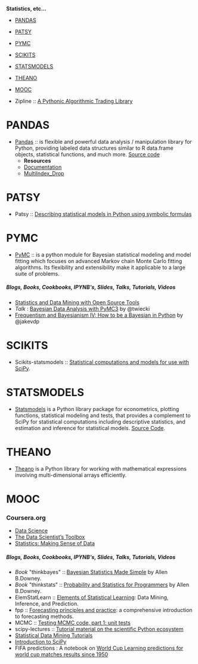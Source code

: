 **Statistics, etc...**

* [PANDAS](#pandas)
* [PATSY](#patsy)
* [PYMC](#pymc)
* [SCIKITS](#scikits)
* [STATSMODELS](#statsmodels)
* [THEANO](#theano)
* [MOOC](#mooc)


* Zipline :: [A Pythonic Algorithmic Trading Library](https://github.com/quantopian/zipline)

# PANDAS
* [Pandas](http://pandas.pydata.org/) :: is flexible and powerful data analysis / manipulation library for Python, providing labeled data structures similar to R data.frame objects, statistical functions, and much more. [Source code](https://github.com/pydata/pandas)
   * __Resources__
   * [Documentation](http://pandas.pydata.org/pandas-docs/)
   * [MultiIndex_Drop](https://www.wakari.io/sharing/bundle/quasiben_tr/MultiIndex_Drop)

# PATSY
* Patsy :: [Describing statistical models in Python using symbolic formulas](https://github.com/pydata/patsy)


# PYMC
* [PyMC](https://github.com/pymc-devs/pymc) :: is a python module for Bayesian statistical modeling and model fitting which focuses on advanced Markov chain Monte Carlo fitting algorithms. Its flexibility and extensibility make it applicable to a large suite of problems.

##### Blogs, Books, Cookbooks, IPYNB's, Slides, Talks, Tutorials, Videos
* [Statistics and Data Mining with Open Source Tools](http://oswco.com/2013/mar/14/statistics-and-data-mining-open-source-tools/)
* _Talk_ : [Bayesian Data Analysis with PyMC3](https://github.com/twiecki/pymc3_talk) by @twiecki
* [Frequentism and Bayesianism IV: How to be a Bayesian in Python](http://jakevdp.github.io/blog/2014/06/14/frequentism-and-bayesianism-4-bayesian-in-python/) by @jakevdp


# SCIKITS
* Scikits-statsmodels :: [Statistical computations and models for use with SciPy](http://scikits.appspot.com/statsmodels). 


# STATSMODELS
* [Statsmodels](http://statsmodels.sourceforge.net) is a Python library package for econometrics, plotting functions, statistical modeling and tests, that provides a complement to SciPy for statistical computations including descriptive statistics, and estimation and inference for statistical models. [Source Code](https://github.com/statsmodels/statsmodels).


# THEANO
* [Theano](http://deeplearning.net/software/theano/) is a Python library for working with mathematical expressions involving multi-dimensional arrays efficiently. 


# MOOC
### Coursera.org   
* [Data Science](https://www.coursera.org/specialization/jhudatascience/1)
* [The Data Scientist’s Toolbox](https://www.coursera.org/course/datascitoolbox)
* [Statistics: Making Sense of Data](https://www.coursera.org/course/introstats)

##### Blogs, Books, Cookbooks, IPYNB's, Slides, Talks, Tutorials, Videos
* _Book_ "thinkbayes" :: [Bayesian Statistics Made Simple](http://www.greenteapress.com/thinkbayes/) by Allen B.Downey.
* _Book_ "thinkstats" :: [Probability and Statistics for Programmers](http://greenteapress.com/thinkstats/) by Allen B.Downey.
* ElemStatLearn :: [Elements of Statistical Learning](http://statweb.stanford.edu/~tibs/ElemStatLearn/): Data Mining, Inference, and Prediction.
* fpp :: [Forecasting principles and practice](https://www.otexts.org/fpp/): a comprehensive introduction to forecasting methods.
* MCMC :: [Testing MCMC code, part 1: unit tests](https://hips.seas.harvard.edu/blog/2013/05/20/testing-mcmc-code-part-1-unit-tests/)
* scipy-lectures :: [Tutorial material on the scientific Python ecosystem](http://scipy-lectures.github.io)
* [Statistical Data Mining Tutorials](http://www.autonlab.org/tutorials/)
* [Introduction to SciPy](http://www.johndcook.com/blog/2013/03/29/new-introduction-to-scipy/)
* FIFA predictions : A notebook on [World Cup Learning predictions for world cup matches results since 1950](http://nbviewer.ipython.org/github/fisadev/world_cup_learning/blob/master/learn.ipynb)

